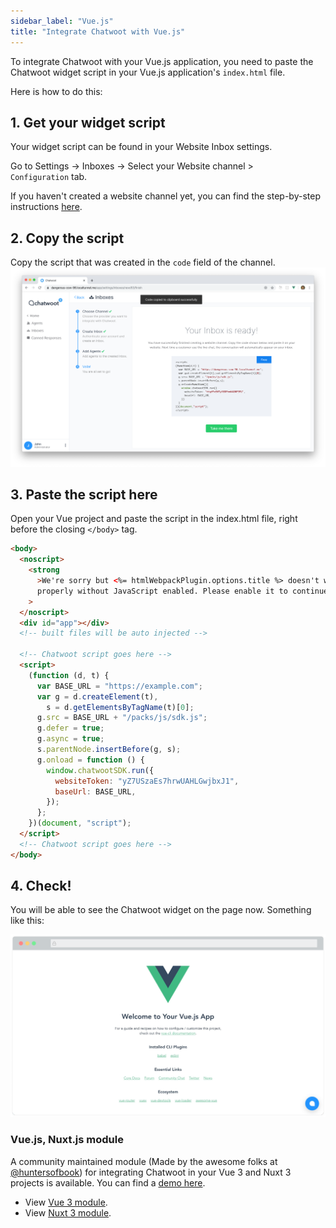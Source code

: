 ```yaml
---
sidebar_label: "Vue.js"
title: "Integrate Chatwoot with Vue.js"
---
```


To integrate Chatwoot with your Vue.js application, you need to paste the Chatwoot widget script in your Vue.js application's `index.html` file.

Here is how to do this:

## 1. Get your widget script

Your widget script can be found in your Website Inbox settings.

Go to Settings -> Inboxes -> Select your Website channel > `Configuration` tab.

If you haven't created a website channel yet, you can find the step-by-step instructions [here](https://www.chatwoot.com/docs/product/channels/live-chat/create-website-channel).

## 2. Copy the script

Copy the script that was created in the `code` field of the channel.
![Chatwoot script](../images/finish_inbox.png)

## 3. Paste the script here

Open your Vue project and paste the script in the index.html file, right before the closing `</body>` tag.

```html
<body>
  <noscript>
    <strong
      >We're sorry but <%= htmlWebpackPlugin.options.title %> doesn't work
      properly without JavaScript enabled. Please enable it to continue.</strong
    >
  </noscript>
  <div id="app"></div>
  <!-- built files will be auto injected -->

  <!-- Chatwoot script goes here -->
  <script>
    (function (d, t) {
      var BASE_URL = "https://example.com";
      var g = d.createElement(t),
        s = d.getElementsByTagName(t)[0];
      g.src = BASE_URL + "/packs/js/sdk.js";
      g.defer = true;
      g.async = true;
      s.parentNode.insertBefore(g, s);
      g.onload = function () {
        window.chatwootSDK.run({
          websiteToken: "yZ7USzaEs7hrwUAHLGwjbxJ1",
          baseUrl: BASE_URL,
        });
      };
    })(document, "script");
  </script>
  <!-- Chatwoot script goes here -->
</body>
```

## 4. Check!

You will be able to see the Chatwoot widget on the page now. Something like this:

![vuejs integration](../images/chatwoot-widget-on-vue-app.png)

### Vue.js, Nuxt.js module

A community maintained module (Made by the awesome folks at [@huntersofbook](https://github.com/huntersofbook/huntersofbook)) for integrating Chatwoot in your Vue 3 and Nuxt 3 projects is available. You can find a [demo here](http://vue-chatwoot-plugin.vercel.app/).

- View [Vue 3 module](https://github.com/huntersofbook/huntersofbook/tree/main/projects/chatwoot/packages/vue).
- View [Nuxt 3 module](https://github.com/huntersofbook/huntersofbook/tree/main/projects/chatwoot/packages/nuxt).
